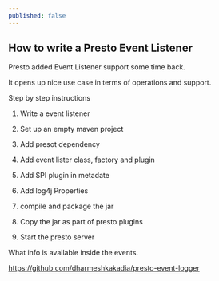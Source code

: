 ```yaml
---
published: false
---
```

## How to write a Presto Event Listener

Presto added Event Listener support some time back.

It opens up nice use case in terms of operations and support. 

Step by step instructions

1. Write a event listener

  1. Set up an empty maven project

  2. Add presot dependency

  3. Add event lister class, factory and plugin

  4. Add SPI plugin in metadate 

  5. Add log4j Properties

  6. compile and package the jar

7. Copy the jar as part of presto plugins

8. Start the presto server


What info is available inside the events.

https://github.com/dharmeshkakadia/presto-event-logger

